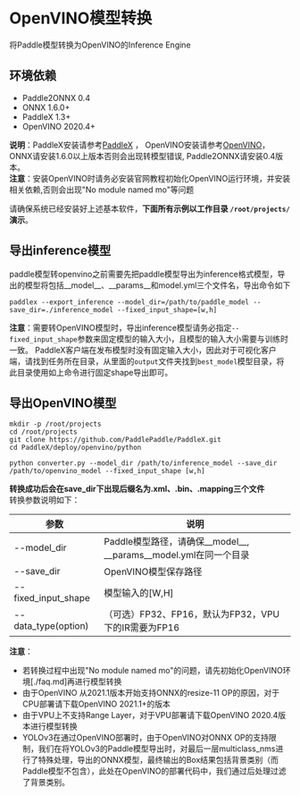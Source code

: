 # OpenVINO模型转换
将Paddle模型转换为OpenVINO的Inference Engine  

## 环境依赖

* Paddle2ONNX 0.4
* ONNX 1.6.0+
* PaddleX 1.3+
* OpenVINO 2020.4+

**说明**：PaddleX安装请参考[PaddleX](https://paddlex.readthedocs.io/zh_CN/develop/install.html) ， OpenVINO安装请参考[OpenVINO](https://docs.openvinotoolkit.org/latest/index.html)，ONNX请安装1.6.0以上版本否则会出现转模型错误, Paddle2ONNX请安装0.4版本。  
**注意**：安装OpenVINO时请务必安装官网教程初始化OpenVINO运行环境，并安装相关依赖,否则会出现"No module named mo"等问题  

请确保系统已经安装好上述基本软件，**下面所有示例以工作目录 `/root/projects/`演示**。

## 导出inference模型
paddle模型转openvino之前需要先把paddle模型导出为inference格式模型，导出的模型将包括__model__、__params__和model.yml三个文件名，导出命令如下
```
paddlex --export_inference --model_dir=/path/to/paddle_model --save_dir=./inference_model --fixed_input_shape=[w,h]
```

**注意**：需要转OpenVINO模型时，导出inference模型请务必指定`--fixed_input_shape`参数来固定模型的输入大小，且模型的输入大小需要与训练时一致。 PaddleX客户端在发布模型时没有固定输入大小，因此对于可视化客户端，请找到任务所在目录，从里面的`output`文件夹找到`best_model`模型目录，将此目录使用如上命令进行固定shape导出即可。

## 导出OpenVINO模型

```
mkdir -p /root/projects
cd /root/projects
git clone https://github.com/PaddlePaddle/PaddleX.git
cd PaddleX/deploy/openvino/python

python converter.py --model_dir /path/to/inference_model --save_dir /path/to/openvino_model --fixed_input_shape [w,h]
```
**转换成功后会在save_dir下出现后缀名为.xml、.bin、.mapping三个文件**  
转换参数说明如下：

|  参数   | 说明  |
|  ----  | ----  |
| --model_dir  | Paddle模型路径，请确保__model__, \_\_params__model.yml在同一个目录|
| --save_dir  | OpenVINO模型保存路径 |
| --fixed_input_shape  | 模型输入的[W,H] |
| --data_type(option)  | （可选）FP32、FP16，默认为FP32，VPU下的IR需要为FP16 |  

**注意**：
- 若转换过程中出现"No module named mo"的问题，请先初始化OpenVINO环境[./faq.md]再进行模型转换
- 由于OpenVINO 从2021.1版本开始支持ONNX的resize-11 OP的原因，对于CPU部署请下载OpenVINO 2021.1+的版本
- 由于VPU上不支持Range Layer，对于VPU部署请下载OpenVINO 2020.4版本进行模型转换
- YOLOv3在通过OpenVINO部署时，由于OpenVINO对ONNX OP的支持限制，我们在将YOLOv3的Paddle模型导出时，对最后一层multiclass_nms进行了特殊处理，导出的ONNX模型，最终输出的Box结果包括背景类别（而Paddle模型不包含），此处在OpenVINO的部署代码中，我们通过后处理过滤了背景类别。
